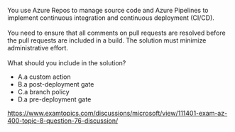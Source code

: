 You use Azure Repos to manage source code and Azure Pipelines to implement continuous integration and continuous deployment (CI/CD).<br/><br/>You need to ensure that all comments on pull requests are resolved before the pull requests are included in a build. The solution must minimize administrative effort.<br/><br/>What should you include in the solution?<ul><li class="multi-choice-item"><span class="multi-choice-letter" data-choice-letter="A">A.</span>a custom action</li><li class="multi-choice-item"><span class="multi-choice-letter" data-choice-letter="B">B.</span>a post-deployment gate</li><li class="multi-choice-item"><span class="multi-choice-letter" data-choice-letter="C">C.</span>a branch policy</li><li class="multi-choice-item correct-hidden"><span class="multi-choice-letter" data-choice-letter="D">D.</span>a pre-deployment gate</li></ul><p><a href="https://www.examtopics.com/discussions/microsoft/view/111401-exam-az-400-topic-8-question-76-discussion/">https://www.examtopics.com/discussions/microsoft/view/111401-exam-az-400-topic-8-question-76-discussion/</a></p><script src="https://giscus.app/client.js"                    data-repo="azsamples/az204"                    data-repo-id="R_kgDOMRXzDQ"                    data-category="General"                    data-category-id="DIC_kwDOMRXzDc4Cgi27"                    data-mapping="pathname"                    data-strict="0"                    data-reactions-enabled="0"                    data-emit-metadata="0"                    data-input-position="bottom"                    data-theme="preferred_color_scheme"                    data-lang="en"                    crossorigin="anonymous"                    async>                    </script>
